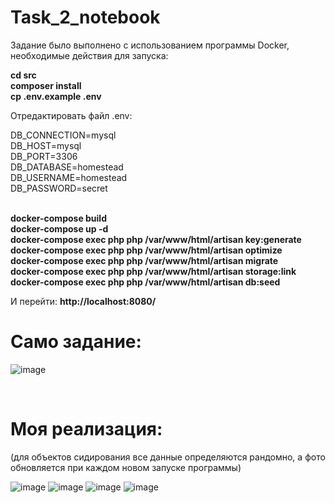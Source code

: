 # Task_2_notebook
<p>Задание было выполнено с использованием программы Docker, необходимые действия для запуска:</p>

<b>cd src</b><br>
<b>composer install</b><br>
<b>cp .env.example .env</b><br>

<p>Отредактировать файл .env:</p>
DB_CONNECTION=mysql<br>
DB_HOST=mysql<br>
DB_PORT=3306<br>
DB_DATABASE=homestead<br>
DB_USERNAME=homestead<br>
DB_PASSWORD=secret<br><br>

<b>docker-compose build</b><br>
<b>docker-compose up -d</b><br>
<b>docker-compose exec php php /var/www/html/artisan key:generate</b><br>
<b>docker-compose exec php php /var/www/html/artisan optimize</b><br>
<b>docker-compose exec php php /var/www/html/artisan migrate</b><br>
<b>docker-compose exec php php /var/www/html/artisan storage:link</b><br>
<b>docker-compose exec php php /var/www/html/artisan db:seed</b><br>

И перейти: <b>http://localhost:8080/</b>

<h1>Само задание:</h1>

![image](https://user-images.githubusercontent.com/112812361/216950921-86ee3174-cb89-4fad-bd0e-6cc31910ada2.png)

<br>
<h1>Моя реализация:</h1>
<p>(для объектов сидирования все данные определяются рандомно, а фото обновляется при каждом новом запуске программы)</p>

![image](https://user-images.githubusercontent.com/112812361/216951280-af2dbb37-ffb9-420d-b244-a13fb5363cf0.png)
![image](https://user-images.githubusercontent.com/112812361/216951410-a37a6189-6663-4dd1-8f4b-070ee9224f6e.png)
![image](https://user-images.githubusercontent.com/112812361/216952512-fcecb084-4a70-493e-a671-658c0d71867a.png)
![image](https://user-images.githubusercontent.com/112812361/217028077-9fc5706b-8115-4eeb-94f0-faa96c091374.png)


